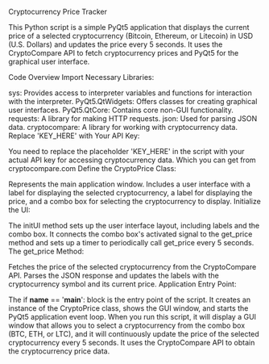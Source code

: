Cryptocurrency Price Tracker


This Python script is a simple PyQt5 application that displays the current price of a selected cryptocurrency (Bitcoin, Ethereum, or Litecoin) in USD (U.S. Dollars) and updates the price every 5 seconds. It uses the CryptoCompare API to fetch cryptocurrency prices and PyQt5 for the graphical user interface.

Code Overview
Import Necessary Libraries:

sys: Provides access to interpreter variables and functions for interaction with the interpreter.
PyQt5.QtWidgets: Offers classes for creating graphical user interfaces.
PyQt5.QtCore: Contains core non-GUI functionality.
requests: A library for making HTTP requests.
json: Used for parsing JSON data.
cryptocompare: A library for working with cryptocurrency data.
Replace 'KEY_HERE' with Your API Key:

You need to replace the placeholder 'KEY_HERE' in the script with your actual API key for accessing cryptocurrency data. Which you can get from cryptocompare.com
Define the CryptoPrice Class:

Represents the main application window.
Includes a user interface with a label for displaying the selected cryptocurrency, a label for displaying the price, and a combo box for selecting the cryptocurrency to display.
Initialize the UI:

The initUI method sets up the user interface layout, including labels and the combo box.
It connects the combo box's activated signal to the get_price method and sets up a timer to periodically call get_price every 5 seconds.
The get_price Method:

Fetches the price of the selected cryptocurrency from the CryptoCompare API.
Parses the JSON response and updates the labels with the cryptocurrency symbol and its current price.
Application Entry Point:

The if __name__ == '__main__': block is the entry point of the script.
It creates an instance of the CryptoPrice class, shows the GUI window, and starts the PyQt5 application event loop.
When you run this script, it will display a GUI window that allows you to select a cryptocurrency from the combo box (BTC, ETH, or LTC), and it will continuously update the price of the selected cryptocurrency every 5 seconds. It uses the CryptoCompare API to obtain the cryptocurrency price data.
